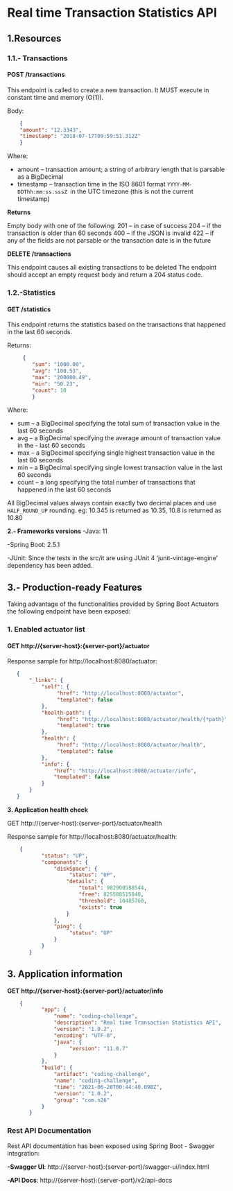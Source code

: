 # **Real time Transaction Statistics API**

## **1.Resources**

### **1.1.- Transactions**

#### **POST /transactions**

This endpoint is called to create a new transaction. It MUST execute in constant time and memory (O(1)).

Body:

```json
    {
    "amount": "12.3343",
    "timestamp": "2018-07-17T09:59:51.312Z"
    }
```

Where:
- amount – transaction amount; a string of arbitrary length that is parsable as a BigDecimal
- timestamp – transaction time in the ISO 8601 format `YYYY-MM-DDThh:mm:ss.sssZ `in the UTC timezone (this is not the current timestamp)

**Returns**

Empty body with one of the following:
201 – in case of success
204 – if the transaction is older than 60 seconds
400 – if the JSON is invalid
422 – if any of the fields are not parsable or the transaction date is in the future

**DELETE /transactions**

This endpoint causes all existing transactions to be deleted
The endpoint should accept an empty request body and return a 204 status code.

### **1.2.-Statistics**

#### **GET /statistics**
This endpoint returns the statistics based on the transactions that happened in the last 60 seconds.

Returns:
```json
     {
        "sum": "1000.00",
        "avg": "100.53",
        "max": "200000.49",
        "min": "50.23",
        "count": 10
        }
```
Where:
- sum – a BigDecimal specifying the total sum of transaction value in the last 60 seconds
- avg – a BigDecimal specifying the average amount of transaction value in the - last 60 seconds
- max – a BigDecimal specifying single highest transaction value in the last 60 seconds
- min – a BigDecimal specifying single lowest transaction value in the last 60 seconds
- count – a long specifying the total number of transactions that happened in the last 60 seconds
  
All BigDecimal values always contain exactly two decimal places and use `HALF_ROUND_UP` rounding. eg: 10.345 is returned as 10.35, 10.8 is returned as 10.80

**2.- Frameworks versions**
-Java: 11

-Spring Boot: 2.5.1

-JUnit: Since the tests in the src/it are using JUnit 4 ‘junit-vintage-engine’ dependency has been added.

## **3.- Production-ready Features**

Taking advantage of the functionalities provided by Spring Boot Actuators the following endpoint have been exposed:

### **1. Enabled actuator list**

#### **GET http://{server-host}:{server-port}/actuator**

Response sample for http://localhost:8080/actuator:

```json
   {
       "_links": {
           "self": {
                "href": "http://localhost:8080/actuator",
                "templated": false
           },
           "health-path": {
                "href": "http://localhost:8080/actuator/health/{*path}",
                "templated": true
           },
           "health": {
                "href": "http://localhost:8080/actuator/health",
                "templated": false
           },
           "info": {
               "href": "http://localhost:8080/actuator/info",
               "templated": false
           }
       }
   }
```

**3. Application health check**

GET http://{server-host}:{server-port}/actuator/health

Response sample for http://localhost:8080/actuator/health:

```json
    {
           "status": "UP",
           "components": {
               "diskSpace": {
                    "status": "UP",
                   "details": {
                       "total": 982900588544,
                       "free": 825508515840,
                       "threshold": 10485760,
                       "exists": true
                   }
               },
               "ping": {
                    "status": "UP"
               }
           }
       }

```

## **3. Application information**

**GET http://{server-host}:{server-port}/actuator/info**

```json
    {
           "app": {
               "name": "coding-challenge",
               "description": "Real time Transaction Statistics API",
               "version": "1.0.2",
               "encoding": "UTF-8",
               "java": {
                    "version": "11.0.7"
               }
           },
           "build": {
               "artifact": "coding-challenge",
               "name": "coding-challenge",
               "time": "2021-06-28T00:44:40.098Z",
               "version": "1.0.2",
               "group": "com.n26"
           }
       }

```

### **Rest API Documentation**

Rest API documentation has been exposed using Spring Boot - Swagger integration:

**-Swagger UI**: http://{server-host}:{server-port}/swagger-ui/index.html

**-API Docs**: http://{server-host}:{server-port}/v2/api-docs


